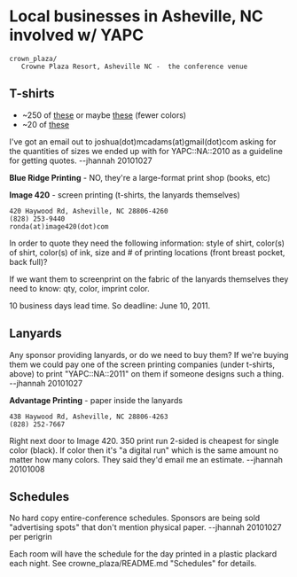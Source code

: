# Local businesses in Asheville, NC involved w/ YAPC

    crown_plaza/
       Crowne Plaza Resort, Asheville NC -  the conference venue

## T-shirts

* ~250 of [these](http://skitch.com/trg404/d7x8w/shirt.psd-25-layer-1-cmyk-8) 
or maybe [these](http://skitch.com/trg404/d7tpy/shirt.psd-25-onionworld-cmyk-8) (fewer colors)
* ~20 of [these](http://skitch.com/trg404/d7xe3/yapc2011staffshirt.ai-100-cmyk-preview)

I've got an email out to joshua(dot)mcadams(at)gmail(dot)com asking for the quantities of sizes
we ended up with for YAPC::NA::2010 as a guideline for getting quotes. --jhannah 20101027

__Blue Ridge Printing__ - NO, they're a large-format print shop (books, etc)

__Image 420__ - screen printing (t-shirts, the lanyards themselves)

    420 Haywood Rd, Asheville, NC 28806-4260
    (828) 253-9440
    ronda(at)image420(dot)com

In order to quote they need the following information: 
style of shirt, color(s) of shirt, color(s) of ink, size and # of 
printing locations (front breast pocket, back full)?

If we want them to screenprint on the fabric of the lanyards themselves they need to know: 
qty, color, imprint color.

10 business days lead time. So deadline: June 10, 2011.

## Lanyards 

Any sponsor providing lanyards, or do we need to buy them? If we're buying them we could
pay one of the screen printing companies (under t-shirts, above) to print "YAPC::NA::2011" 
on them if someone designs such a thing.   --jhannah 20101027

__Advantage Printing__ - paper inside the lanyards

    438 Haywood Rd, Asheville, NC 28806-4263
    (828) 252-7667

Right next door to Image 420. 350 print run 2-sided is cheapest for single color (black).
If color then it's "a digital run" which is the same amount no matter how many colors.
They said they'd email me an estimate.  --jhannah 20101008

## Schedules

No hard copy entire-conference schedules. Sponsors are being sold "advertising spots" that 
don't mention physical paper.  --jhannah 20101027 per perigrin

Each room will have the schedule for the day printed in a plastic plackard each night. 
See crowne_plaza/README.md "Schedules" for details.


